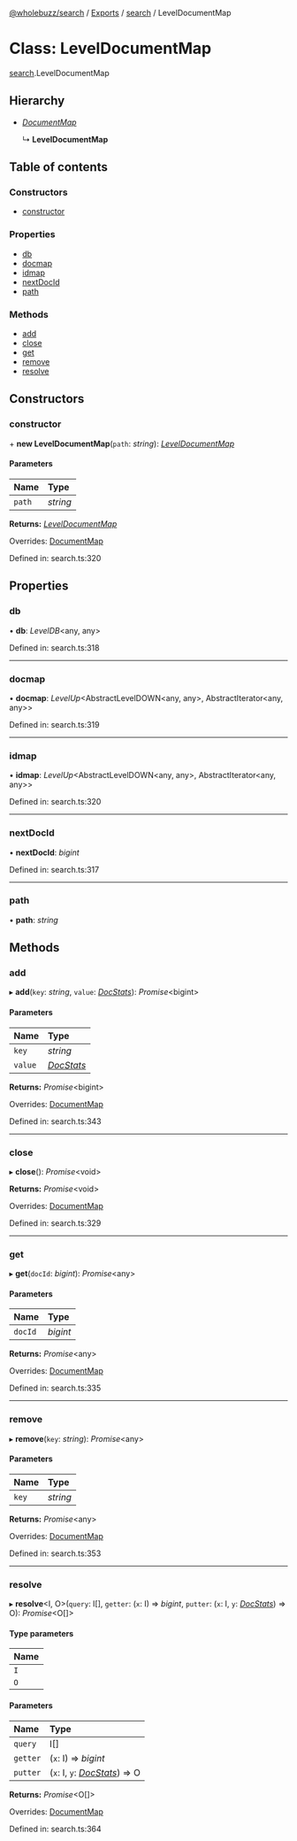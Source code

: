 [@wholebuzz/search](../README.md) / [Exports](../modules.md) / [search](../modules/search.md) / LevelDocumentMap

# Class: LevelDocumentMap

[search](../modules/search.md).LevelDocumentMap

## Hierarchy

- [*DocumentMap*](search.documentmap.md)

  ↳ **LevelDocumentMap**

## Table of contents

### Constructors

- [constructor](search.leveldocumentmap.md#constructor)

### Properties

- [db](search.leveldocumentmap.md#db)
- [docmap](search.leveldocumentmap.md#docmap)
- [idmap](search.leveldocumentmap.md#idmap)
- [nextDocId](search.leveldocumentmap.md#nextdocid)
- [path](search.leveldocumentmap.md#path)

### Methods

- [add](search.leveldocumentmap.md#add)
- [close](search.leveldocumentmap.md#close)
- [get](search.leveldocumentmap.md#get)
- [remove](search.leveldocumentmap.md#remove)
- [resolve](search.leveldocumentmap.md#resolve)

## Constructors

### constructor

\+ **new LevelDocumentMap**(`path`: *string*): [*LevelDocumentMap*](search.leveldocumentmap.md)

#### Parameters

| Name | Type |
| :------ | :------ |
| `path` | *string* |

**Returns:** [*LevelDocumentMap*](search.leveldocumentmap.md)

Overrides: [DocumentMap](search.documentmap.md)

Defined in: search.ts:320

## Properties

### db

• **db**: *LevelDB*<any, any\>

Defined in: search.ts:318

___

### docmap

• **docmap**: *LevelUp*<AbstractLevelDOWN<any, any\>, AbstractIterator<any, any\>\>

Defined in: search.ts:319

___

### idmap

• **idmap**: *LevelUp*<AbstractLevelDOWN<any, any\>, AbstractIterator<any, any\>\>

Defined in: search.ts:320

___

### nextDocId

• **nextDocId**: *bigint*

Defined in: search.ts:317

___

### path

• **path**: *string*

## Methods

### add

▸ **add**(`key`: *string*, `value`: [*DocStats*](../interfaces/search.docstats.md)): *Promise*<bigint\>

#### Parameters

| Name | Type |
| :------ | :------ |
| `key` | *string* |
| `value` | [*DocStats*](../interfaces/search.docstats.md) |

**Returns:** *Promise*<bigint\>

Overrides: [DocumentMap](search.documentmap.md)

Defined in: search.ts:343

___

### close

▸ **close**(): *Promise*<void\>

**Returns:** *Promise*<void\>

Overrides: [DocumentMap](search.documentmap.md)

Defined in: search.ts:329

___

### get

▸ **get**(`docId`: *bigint*): *Promise*<any\>

#### Parameters

| Name | Type |
| :------ | :------ |
| `docId` | *bigint* |

**Returns:** *Promise*<any\>

Overrides: [DocumentMap](search.documentmap.md)

Defined in: search.ts:335

___

### remove

▸ **remove**(`key`: *string*): *Promise*<any\>

#### Parameters

| Name | Type |
| :------ | :------ |
| `key` | *string* |

**Returns:** *Promise*<any\>

Overrides: [DocumentMap](search.documentmap.md)

Defined in: search.ts:353

___

### resolve

▸ **resolve**<I, O\>(`query`: I[], `getter`: (`x`: I) => *bigint*, `putter`: (`x`: I, `y`: [*DocStats*](../interfaces/search.docstats.md)) => O): *Promise*<O[]\>

#### Type parameters

| Name |
| :------ |
| `I` |
| `O` |

#### Parameters

| Name | Type |
| :------ | :------ |
| `query` | I[] |
| `getter` | (`x`: I) => *bigint* |
| `putter` | (`x`: I, `y`: [*DocStats*](../interfaces/search.docstats.md)) => O |

**Returns:** *Promise*<O[]\>

Overrides: [DocumentMap](search.documentmap.md)

Defined in: search.ts:364
